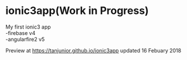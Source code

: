 # ionic3app(Work in Progress)
My first ionic3 app
<br>-firebase v4
<br>-angularfire2 v5

Preview at https://tanjunior.github.io/ionic3app updated 16 Febuary 2018
